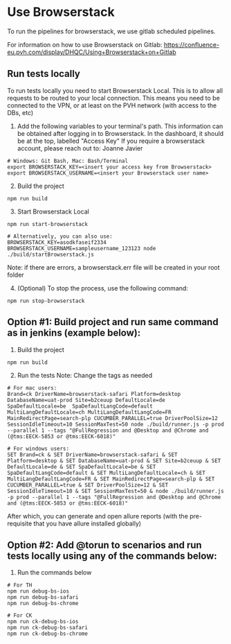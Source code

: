 # Use Browserstack

To run the pipelines for browserstack, we use gitlab scheduled pipelines.

For information on how to use Browserstack on Gitlab: https://confluence-eu.pvh.com/display/DHQC/Using+Browserstack+on+Gitlab

## Run tests locally
To run tests locally you need to start Browserstack Local. This is to allow all requests to be routed to your local connection. 
This means you need to be connected to the VPN, or at least on the PVH network (with access to the DBs, etc)

1. Add the following variables to your terminal's path. This information can be obtained after logging in to Browserstack. In the dashboard, it should be at the top, labelled "Access Key"
If you require a browserstack account, please reach out to: Joanne Javier
```
# Windows: Git Bash, Mac: Bash/Terminal
export BROWSERSTACK_KEY=<insert your access key from Browserstack>
export BROWSERSTACK_USERNAME=<insert your Browserstack user name>
```
2. Build the project
```
npm run build
```

3. Start Browserstack Local
```
npm run start-browserstack

# Alternatively, you can also use:
BROWSERSTACK_KEY=asodkfaseif2334 BROWSERSTACK_USERNAME=sampleusername_123123 node ./build/startBrowserstack.js
```
Note: if there are errors, a browserstack.err file will be created in your root folder

4. (Optional) To stop the process, use the following command:
```
npm run stop-browserstack
```

## Option #1: Build project and run same command as in jenkins (example below):
1. Build the project
```
npm run build
```
2. Run the tests
Note: Change the tags as needed
```
# For mac users:
Brand=ck DriverName=browserstack-safari Platform=desktop DatabaseName=uat-prod Site=b2ceuup DefaultLocale=de SpaDefaultLocale=be  SpaDefaultLangCode=default MultiLangDefaultLocale=ch MultiLangDefaultLangCode=FR MainRedirectPage=search-plp CUCUMBER_PARALLEL=true DriverPoolSize=12 SessionIdleTimeout=10 SessionMaxTest=50 node ./build/runner.js -p prod --parallel 1 --tags "@FullRegression and @Desktop and @Chrome and (@tms:EECK-5853 or @tms:EECK-6018)"

# For windows users:
SET Brand=ck & SET DriverName=browserstack-safari & SET Platform=desktop & SET DatabaseName=uat-prod & SET Site=b2ceuup & SET DefaultLocale=de & SET SpaDefaultLocale=be & SET SpaDefaultLangCode=default & SET MultiLangDefaultLocale=ch & SET MultiLangDefaultLangCode=FR & SET MainRedirectPage=search-plp & SET CUCUMBER_PARALLEL=true & SET DriverPoolSize=12 & SET SessionIdleTimeout=10 & SET SessionMaxTest=50 & node ./build/runner.js -p prod --parallel 1 --tags "@FullRegression and @Desktop and @Chrome and (@tms:EECK-5853 or @tms:EECK-6018)" 
```

After which, you can generate and open allure reports (with the pre-requisite that you have allure installed globally)

## Option #2: Add @torun to scenarios and run tests locally using any of the commands below:
1. Run the commands below
```
# For TH
npm run debug-bs-ios
npm run debug-bs-safari
npm run debug-bs-chrome

# For CK
npm run ck-debug-bs-ios
npm run ck-debug-bs-safari
npm run ck-debug-bs-chrome
```